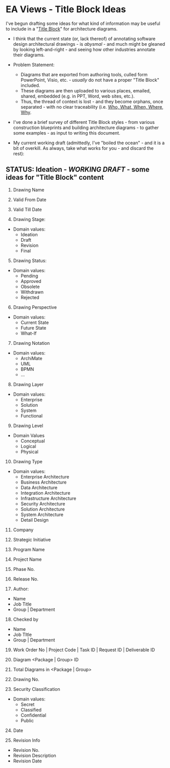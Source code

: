 
# EA Views - Title Block Ideas

I've begun drafting some ideas for what kind of information may be useful to include in a "[Title Block](https://en.wikipedia.org/wiki/Engineering_drawing#Title_block)" for architecture diagrams. 

- I think that the current state (or, lack thereof) of annotating software design architectural drawings - is *abysmal* - and much might be gleaned by looking left-and-right - and seeing how other industries annotate their diagrams. 

- Problem Statement:
  + Diagrams that are exported from authoring tools, culled form PowerPoint, Visio, etc.  - *usually* do not have a proper "Title Block" included.
  + These diagrams are then uploaded to various places, emailed, shared, embedded (e.g. in PPT, Word, web sites, etc.).
  + Thus, the thread of context is lost - and they become orphans, once separated - with no clear traceability (i.e.  [Who, What, When, Where, Why](https://en.wikipedia.org/wiki/Five_Ws).
   
- I've done a brief survey of different Title Block styles - from various construction blueprints and building architecture diagrams - to gather some examples - as input to writing this document. 

- My current working draft (admittedly, I've "boiled the ocean" - and it is a bit of overkill. As always, take what works for you - and discard the rest): 

 

## STATUS: Ideation - *WORKING DRAFT* - some ideas for "Title Block" content
1. Drawing Name

2. Valid From Date
3. Valid Till Date

4. Drawing Stage:
- Domain values:
  + Ideation
  + Draft
  + Revision
  + Final

5. Drawing Status:
- Domain values:
  + Pending
  + Approved
  + Obsolete
  + Withdrawn
  + Rejected

6. Drawing Perspective
- Domain values:
  + Current State
  + Future State
  + What-If

7. Drawing Notation
- Domain values:
  + ArchiMate
  + UML
  + BPMN
  + ...

8. Drawing Layer
- Domain values:
  + Enterprise 
  + Solution
  + System
  + Functional

9. Drawing Level
- Domain Values
  + Conceptual
  + Logical
  + Physical

10. Drawing Type
- Domain values:
  + Enterprise Architecture
  + Business Architecture 
  + Data Architecture 
  + Integration Architecture
  + Infrastructure Architecture
  + Security Architecture
  + Solution Architecture
  + System Architecture
  + Detail Design

11. Company

12. Strategic Initiative

13. Program Name

14. Project Name

15. Phase No.

16. Release No.

17.  Author:
- Name
- Job Title
- Group | Department

18. Checked by
- Name
- Job TItle
-  Group | Department

19. Work Order No | Project Code | Task ID | Request ID | Deliverable ID

20. Diagram <Package | Group> ID

21. Total Diagrams in <Package | Group>

22. Drawing No.

23. Security Classification
- Domain values:
  + Secret
  + Classified
  + Confidential
  + Public

24. Date

25. Revision Info
- Revision No.
- Revision Description
- Revision Date
